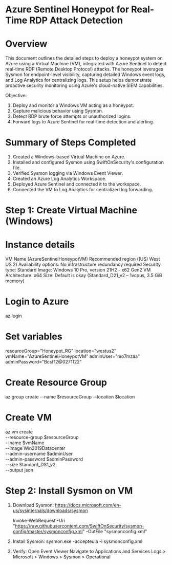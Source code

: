 # Azure Sentinel Honeypot for Real-Time RDP Attack Detection

# Overview
This document outlines the detailed steps to deploy a honeypot system on Azure using a Virtual Machine (VM), integrated with Azure Sentinel to detect real-time RDP (Remote Desktop Protocol) attacks. The honeypot leverages Sysmon for endpoint-level visibility, capturing detailed Windows event logs, and Log Analytics for centralizing logs. This setup helps demonstrate proactive security monitoring using Azure's cloud-native SIEM capabilities.

Objective:

1. Deploy and monitor a Windows VM acting as a honeypot.
2. Capture malicious behavior using Sysmon.
3. Detect RDP brute force attempts or unauthorized logins.
4. Forward logs to Azure Sentinel for real-time detection and alerting.

# Summary of Steps Completed
1. Created a Windows-based Virtual Machine on Azure.
2. Installed and configured Sysmon using SwiftOnSecurity's configuration file.
3. Verified Sysmon logging via Windows Event Viewer.
4. Created an Azure Log Analytics Workspace.
5. Deployed Azure Sentinel and connected it to the workspace.
6. Connected the VM to Log Analytics for centralized log forwarding.



# Step 1: Create Virtual Machine (Windows)

# Instance details
   VM Name (AzureSentinelHoneypotVM)
   Recommended region ((US) West US 2)
   Availability options: No infrastructure redundancy required
   Security type: Standard
   Image: Windows 10 Pro, version 21H2 - x62 Gen2
   VM Architecture: x64
   Size: Default is okay (Standard_D21_v2 – 1vcpus, 3.5 GiB memory)


# Login to Azure
az login

# Set variables
resourceGroup="Honeypot_RG"
location="westus2"
vmName="AzureSentinelHoneypotVM"
adminUser="mo7mzaa"
adminPassword="Bcsf12@0271122"

# Create Resource Group
az group create --name $resourceGroup --location $location

# Create VM
az vm create \
  --resource-group $resourceGroup \
  --name $vmName \
  --image Win2019Datacenter \
  --admin-username $adminUser \
  --admin-password $adminPassword \
  --size Standard_DS1_v2 \
  --output json

# Step 2: Install Sysmon on VM

1. Download Sysmon:
   https://docs.microsoft.com/en-us/sysinternals/downloads/sysmon

   Invoke-WebRequest -Uri "https://raw.githubusercontent.com/SwiftOnSecurity/sysmon-config/master/sysmonconfig.xml" -OutFile "sysmonconfig.xml"

2. Install Sysmon:
   sysmon.exe -accepteula -i sysmonconfig.xml

3. Verify:
   Open Event Viewer
   Navigate to Applications and Services Logs > Microsoft > Windows > Sysmon > Operational








